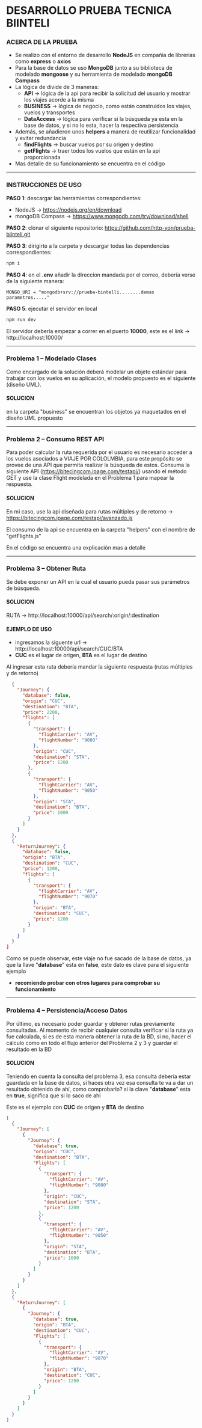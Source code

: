 # DESARROLLO PRUEBA TECNICA BIINTELI

### ACERCA DE LA PRUEBA

- Se realizo con el entorno de desarrollo **NodeJS** en compañia de librerias como **express** o **axios**
- Para la base de datos se uso **MongoDB**  junto a su biblioteca de modelado **mongoose** y su herramienta de modelado **mongoDB Compass**
- La lógica de divide de 3 maneras:
  - **API** -> lógica de la api para recibir la solicitud del usuario y mostrar los viajes acorde a la misma
  - **BUSINESS** -> lógica de negocio, como están construidos los viajes, vuelos y transportes
  - **DataAccess** -> lógica para verificar si la búsqueda ya esta en la base de datos, y si no lo esta, hacer la respectiva persistencia
- Además, se añadieron unos **helpers** a manera de reutilizar funcionalidad y evitar redundancia
  - **findFlights** -> buscar vuelos por su origen y destino
  - **getFlights** -> traer todos los vuelos que están en la api proporcionada 
- Mas detalle de su funcionamiento se encuentra en el código



---

### INSTRUCCIONES DE USO

**PASO 1**: descargar las herramientas correspondientes:

- NodeJS -> https://nodejs.org/en/download
- mongoDB Compass -> https://www.mongodb.com/try/download/shell



**PASO 2**: clonar el siguiente repositorio: https://github.com/http-yon/prueba-biinteli.git



**PASO 3**:  dirigirte a la carpeta y descargar todas las dependencias correspondientes:

```powershell
npm i
```



**PASO 4**: en el **.env** añadir la direccion mandada por el correo, debería verse de la siguiente manera:

```.env
MONGO_URI = "mongodb+srv://prueba-bintelli........demas parametros....."  
```



**PASO 5**: ejecutar el servidor en local

```powershell
npm run dev
```

El servidor debería empezar a correr en el puerto **10000**, este es el link -> http://localhost:10000/



---

### Problema 1 – Modelado Clases

Como encargado de la solución deberá modelar un objeto estándar para trabajar con los vuelos en su aplicación, el modelo propuesto es el siguiente (diseño UML).

#### SOLUCION

en la carpeta "business" se encuentran los objetos ya maquetados en el diseño UML propuesto



---

### Problema 2 – Consumo REST API

Para poder calcular la ruta requerida por el usuario es necesario acceder a los vuelos asociados a VIAJE POR COLOLMBIA, para este propósito se provee de una API que permita realizar la búsqueda de estos. Consuma la siguiente API (https://bitecingcom.ipage.com/testapi/) usando el método GET y use la clase Flight modelada en el Problema 1 para mapear la respuesta.



#### SOLUCION

En mi caso, use la api diseñada para rutas múltiples y de retorno -> https://bitecingcom.ipage.com/testapi/avanzado.js

El consumo de la api se encuentra en la carpeta "helpers" con el nombre de "getFlights.js"

En el código se encuentra una explicación mas a detalle



---

### Problema 3 – Obtener Ruta

Se debe exponer un API en la cual el usuario pueda pasar sus parámetros de búsqueda.



#### SOLUCION

RUTA -> http://localhost:10000/api/search/:origin/:destination 



#### EJEMPLO DE USO

- ingresamos la siguente url -> http://localhost:10000/api/search/CUC/BTA
- **CUC** es el lugar de origen, **BTA** es el lugar de destino

Al ingresar esta ruta debería mandar la siguiente respuesta (rutas múltiples y de retorno)

```json
  {
    "Journey": {
      "database": false,
      "origin": "CUC",
      "destination": "BTA",
      "price": 2200,
      "flights": [
        {
          "transport": {
            "flightCarrier": "AV",
            "flightNumber": "9080"
          },
          "origin": "CUC",
          "destination": "STA",
          "price": 1200
        },
        {
          "transport": {
            "flightCarrier": "AV",
            "flightNumber": "9050"
          },
          "origin": "STA",
          "destination": "BTA",
          "price": 1000
        }
      ]
    }
  },
  {
    "ReturnJourney": {
      "database": false,
      "origin": "BTA",
      "destination": "CUC",
      "price": 1200,
      "flights": [
        {
          "transport": {
            "flightCarrier": "AV",
            "flightNumber": "9070"
          },
          "origin": "BTA",
          "destination": "CUC",
          "price": 1200
        }
      ]
    }
  }
]
```

Como se puede observar, este viaje no fue sacado de la base de datos, ya que la llave "**database**" esta en **false**, este dato es clave para el siguiente ejemplo

- **recomiendo probar con otros lugares para comprobar su funcionamiento**

  

---

### Problema 4 – Persistencia/Acceso Datos

Por último, es necesario poder guardar y obtener rutas previamente consultadas. Al momento de recibir cualquier consulta verificar si la ruta ya fue calculada, si es de esta manera obtener la ruta de la BD, si no, hacer el cálculo como en todo el flujo anterior del Problema 2 y 3 y guardar el resultado en la BD



#### SOLUCION

Teniendo en cuenta la consulta del problema 3, esa consulta debería estar guardada en la base de datos, si haces otra vez esa consulta te va a dar un resultado obtenido de ahí, como comprobarlo? si la clave "**database**" esta en **true**, significa que si lo saco de ahí

Este es el ejemplo con **CUC** de origen y **BTA** de destino

```json
[
  {
    "Journey": [
      {
        "Journey": {
          "database": true,
          "origin": "CUC",
          "destination": "BTA",
          "Flights": [
            {
              "transport": {
                "flightCarrier": "AV",
                "flightNumber": "9080"
              },
              "origin": "CUC",
              "destination": "STA",
              "price": 1200
            },
            {
              "transport": {
                "flightCarrier": "AV",
                "flightNumber": "9050"
              },
              "origin": "STA",
              "destination": "BTA",
              "price": 1000
            }
          ]
        }
      }
    ]
  },
  {
    "ReturnJourney": [
      {
        "Journey": {
          "database": true,
          "origin": "BTA",
          "destination": "CUC",
          "Flights": [
            {
              "transport": {
                "flightCarrier": "AV",
                "flightNumber": "9070"
              },
              "origin": "BTA",
              "destination": "CUC",
              "price": 1200
            }
          ]
        }
      }
    ]
  }
]
```

